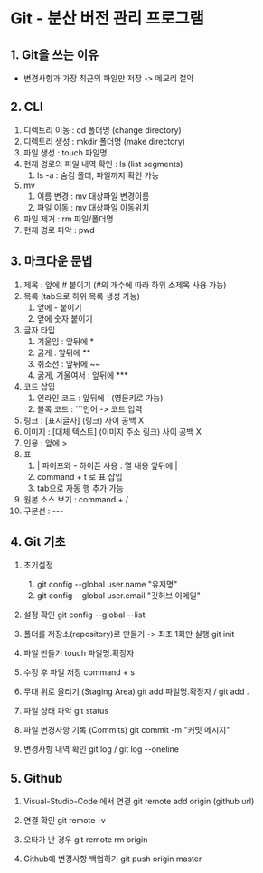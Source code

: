 # Git - 분산 버전 관리 프로그램



## 1. Git을 쓰는 이유

- 변경사항과 가장 최근의 파일만 저장 -> 메모리 절약



## 2. CLI

1. 디렉토리 이동 : cd 폴더명 (change directory)
2. 디렉토리 생성 : mkdir 폴더명 (make directory)
3. 파일 생성 : touch 파일명
4. 현재 경로의 파일 내역 확인 : ls (list segments)
   1. ls -a : 숨김 폴더, 파일까지 확인 가능
5. mv
   1. 이름 변경 : mv 대상파일 변경이름
   2. 파일 이동 : mv 대상파일 이동위치
6. 파일 제거 : rm 파일/폴더명
7. 현재 경로 파악 : pwd



## 3. 마크다운 문법 

1. 제목 : 앞에 # 붙이기 (#의 개수에 따라 하위 소제목 사용 가능)
2. 목록 (tab으로 하위 목록 생성 가능)
   1. 앞에 - 붙이기 
   2. 앞에 숫자 붙이기
3. 글자 타입
   1. 기울임 : 앞뒤에 *
   2. 굵게 : 앞뒤에 **
   3. 취소선 : 앞뒤에 ~~
   4. 굵게, 기울여서 : 앞뒤에 ***
4. 코드 삽입
   1. 인라인 코드 : 앞뒤에 ` (영문키로 가능)
   2. 블록 코드 : ```언어 -> 코드 입력
5. 링크 : [표시글자] (링크) 사이 공백 X
6. 이미지 : [대체 텍스트] (이미지 주소 링크) 사이 공백 X
7. 인용 : 앞에 >
8. 표 
   1. | 파이프와 - 하이픈 사용 : 열 내용 앞뒤에 |
   2. command + t 로 표 삽입
   3. tab으로 자동 행 추가 가능
9. 원본 소스 보기 : command + /
10. 구분선 : ---



## 4. Git 기초

1. 초기설정
   1. git config --global user.name "유저명"
   2. git config --global user.email "깃허브 이메일"

2. 설정 확인
   git config --global --list

3. 폴더를 저장소(repository)로 만들기 -> 최초 1회만 실행
   git init

4. 파일 만들기
   touch 파일명.확장자

5. 수정 후 파일 저장
   command + s

6. 무대 위로 올리기 (Staging Area)
   git add 파일명.확장자 / git add .

7. 파일 상태 파악
   git status

8. 파일 변경사항 기록 (Commits)
   git commit -m "커밋 메시지"

9. 변경사항 내역 확인
   git log / git log --oneline



## 5. Github 

1. Visual-Studio-Code 에서 연결
   git remote add origin (github url)

2. 연결 확인
   git remote -v

3. 오타가 난 경우
   git remote rm origin

4. Github에 변경사항 백업하기
   git push origin master


